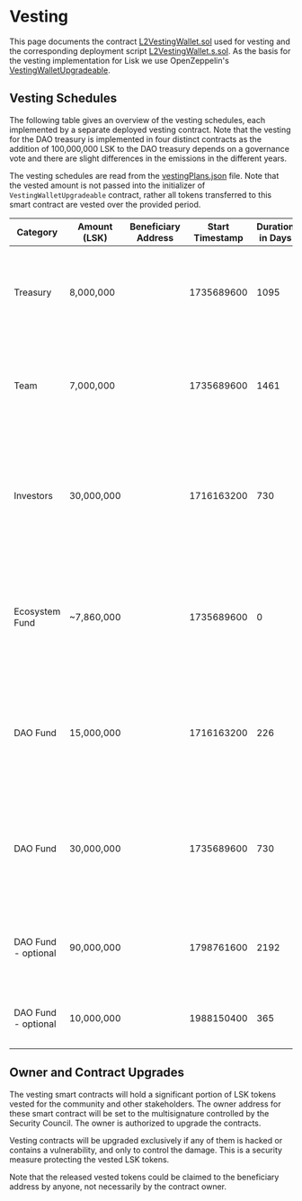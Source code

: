 
# Vesting

This page documents the contract [L2VestingWallet.sol](../src/L2/L2VestingWallet.sol) used for vesting and the corresponding deployment script [L2VestingWallet.s.sol](../script/L2VestingWallet.s.sol). As the basis for the vesting implementation for Lisk we use OpenZeppelin's [VestingWalletUpgradeable](https://github.com/OpenZeppelin/openzeppelin-contracts-upgradeable/blob/release-v5.0/contracts/finance/VestingWalletUpgradeable.sol).


## Vesting Schedules

The following table gives an overview of the vesting schedules, each implemented by a separate deployed vesting contract. Note that the vesting for the DAO treasury is implemented in four distinct contracts as the addition of 100,000,000 LSK to the DAO treasury depends on a governance vote and there are slight differences in the emissions in the different years.

The vesting schedules are read from the [vestingPlans.json](../script/data/devnet/vestingPlans.json) file. Note that the vested amount is not passed into the initializer of `VestingWalletUpgradeable` contract, rather all tokens transferred to this smart contract are vested over the provided period.

| Category | Amount (LSK) | Beneficiary Address | Start Timestamp | Duration in Days | Description |
|----------|--------------|-----------------|------------------|-------------|-------------|
| Treasury | 8,000,000 | <treasury address> | 1735689600 | 1095 | All tokens are linearly released over 3 years between 1.1.2025 and 31.12.2027. |
| Team     | 7,000,000 | <team address> | 1735689600 | 1461 | All tokens are linearly released over 4 years between 1.1.2025 and 31.12.2028. |
| Investors | 30,000,000 | <investor address> | 1716163200 | 730 | 10,000,000 LSK liquid at migration, the remaining 20,000,000 LSK vested linearly over 24 months, starting 20.05.2024. |
| Ecosystem Fund | ~7,860,000 | <ecosystem fund address> | 1735689600 | 0 | 5,000,000 LSK are liquid at migration, the remaining ~2,860,000 LSK are released on 1.1.2025. |
| DAO Fund | 15,000,000 | <dao treasury> | 1716163200 | 226 | 6,250,000 LSK liquid at migration, 8,750,000 LSK are linearly released in 2024, starting 20.05.2024. |
| DAO Fund | 30,000,000 | <dao treasury> | 1735689600 | 730 | 15,000,000 LSK are linearly released in 2025, 15,000,000 LSK are linearly released in 2026. |
| DAO Fund - optional | 90,000,000 | <dao treasury> | 1798761600 | 2192 | 15,000,000 LSK are linearly released in the years 2027-2032. |
| DAO Fund - optional | 10,000,000 | <dao treasury> | 1988150400 | 365 | 10,000,000 LSK are linearly released in 2033. |

## Owner and Contract Upgrades

The vesting smart contracts will hold a significant portion of LSK tokens vested for the community and other stakeholders. The owner address for these smart contract will be set to the multisignature controlled by the Security Council. The owner is authorized to upgrade the contracts.

Vesting contracts will be upgraded exclusively if any of them is hacked or contains a vulnerability, and only to control the damage. This is a security measure protecting the vested LSK tokens.

Note that the released vested tokens could be claimed to the beneficiary address by anyone, not necessarily by the contract owner.

